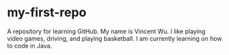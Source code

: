 # my-first-repo
A repository for learning GitHub.
My name is Vincent Wu. I like playing video games, driving, and playing basketball. I am currently learning on how to code in Java. 

